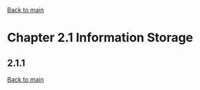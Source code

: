 [Back to main](../../main.md)

# Chapter 2.1 Information Storage

## 2.1.1



[Back to main](../../main.md)